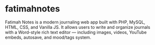 # fatimahnotes
Fatimah Notes is a modern journaling web app built with PHP, MySQL, HTML, CSS, and Vanilla JS. It allows users to write and organize journals with a Word-style rich text editor — including images, videos, YouTube embeds, autosave, and mood/tags system.
